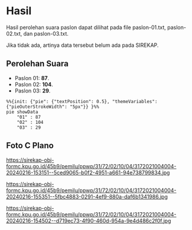 # Hasil

Hasil perolehan suara paslon dapat dilihat pada file paslon-01.txt, paslon-02.txt, dan paslon-03.txt.

Jika tidak ada, artinya data tersebut belum ada pada SIREKAP.

## Perolehan Suara

 * Paslon 01: **87**.
 * Paslon 02: **104**.
 * Paslon 03: **29**.

```mermaid
%%{init: {"pie": {"textPosition": 0.5}, "themeVariables": {"pieOuterStrokeWidth": "5px"}} }%%
pie showData
    "01" : 87
    "02" : 104
    "03" : 29
```
## Foto C Plano

https://sirekap-obj-formc.kpu.go.id/45b9/pemilu/ppwp/31/72/02/10/04/3172021004004-20240216-153151--5ced9065-b0f2-4951-a661-94e738799834.jpg

https://sirekap-obj-formc.kpu.go.id/45b9/pemilu/ppwp/31/72/02/10/04/3172021004004-20240216-155351--5fbc4883-0291-4ef9-880a-daf6b1341986.jpg

https://sirekap-obj-formc.kpu.go.id/45b9/pemilu/ppwp/31/72/02/10/04/3172021004004-20240216-154502--d719ec73-4f90-460d-954a-9e4d486c2f0f.jpg
